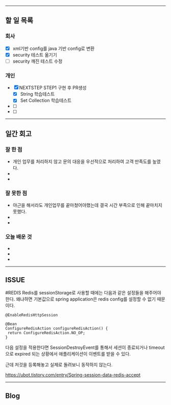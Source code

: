 ----------------------
## 할 일 목록

### 회사
- [x] xml기반 config를 java 기반 config로 변환
- [x] security 테스트 옮기기
- [ ] security 깨진 테스트 수정

### 개인
- [x] NEXTSTEP STEP1 구현 후 PR생성
	- [x] String 학습테스트
	- [x] Set Collection 학습테스트
- [ ] 
- [ ] 
----------------------------------------------
## 일간 회고

### 잘 한 점
- 개인 업무를 처리하지 않고 문의 대응을 우선적으로 처리하여 고객 만족도를 높였다.
- 
- 

### 잘 못한 점
- 야근을 해서라도 개인업무를 끝마쳤어야했는데 결국 시간 부족으로 인해 끝마치지 못했다.
- 
- 

### 오늘 배운 것
- 
- 
- 


----------------------------------
## ISSUE
#REDIS
Redis를 sessionStorage로 사용할 때에는 다음과 같은 설정들을 해주어야 한다.
왜냐하면 기본값으로 spring application은 redis  config를 설정할 수 없기 때문이다.

```
@EnableRedisHttpSession

@Bean
ConfigureRedisAction configureRedisAction() {
 return ConfigureRedisAction.NO_OP;
}

```

다음 설정을 적용한다면
SessionDestroyEvent를 통해서 세션이 종료되거나 timeout으로 expired 되는 상황에서 애플리케이션이 이벤트를 받을 수 있다.

근데 저것을 등록해놓고 실제로 돌려보니 동작하지 않는다.

https://ubot.tistory.com/entry/Spring-session-data-redis-accept

----------------------------------
## Blog
